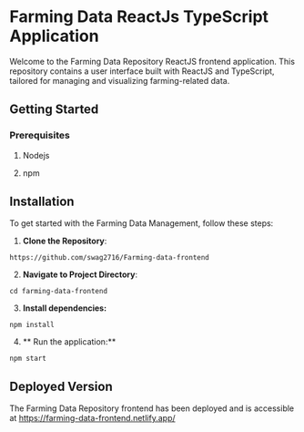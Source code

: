
# Farming Data ReactJs TypeScript Application

Welcome to the Farming Data Repository ReactJS frontend application. This repository contains a user interface built with ReactJS and TypeScript, tailored for managing and visualizing farming-related data. 










## Getting Started

### Prerequisites
1. Nodejs

2. npm

## Installation

To get started with the Farming Data Management, follow these steps:

1. **Clone the Repository**: 
```
https://github.com/swag2716/Farming-data-frontend
```


2. **Navigate to Project Directory**: 
```
cd farming-data-frontend
```
3. **Install dependencies:**
```
npm install
```

4. ** Run the application:**
```
npm start
```
## Deployed Version

The Farming Data Repository frontend has been deployed and is accessible at https://farming-data-frontend.netlify.app/

